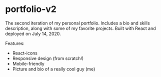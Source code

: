 # portfolio-v2
The second iteration of my personal portfolio. Includes a bio and skills description, along with some of my favorite projects. 
Built with React and deployed on July 14, 2020.

Features: <br>
* React-icons
* Responsive design (from scratch!)
* Mobile-friendly
* Picture and bio of a really cool guy (me)
